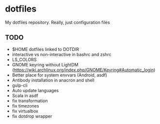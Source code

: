 # dotfiles
My dotfiles repository. Really, just configuration files

## TODO
- $HOME dotfiles linked to DOTDIR
- interactive vs non-interactive in bashrc and zshrc
- LS_COLORS
- GNOME keyring without LightDM
  (https://wiki.archlinux.org/index.php/GNOME/Keyring#Automatic_login)
- Better place for system envvars (Android, asdf)
- Antibody installation in anacron and shell
- gulp-cli
- Auto update languages
- Scala in asdf
- fix transformation
- fix timezones
- fix virtualbox
- fix dotdrop wrapper
